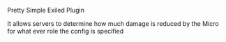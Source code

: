 Pretty Simple Exiled Plugin

It allows servers to determine how much damage is reduced by the Micro for what ever role the config is specified
